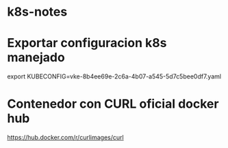 # k8s-notes

# Exportar configuracion k8s manejado 

export KUBECONFIG=vke-8b4ee69e-2c6a-4b07-a545-5d7c5bee0df7.yaml

# Contenedor con CURL oficial docker hub

https://hub.docker.com/r/curlimages/curl
